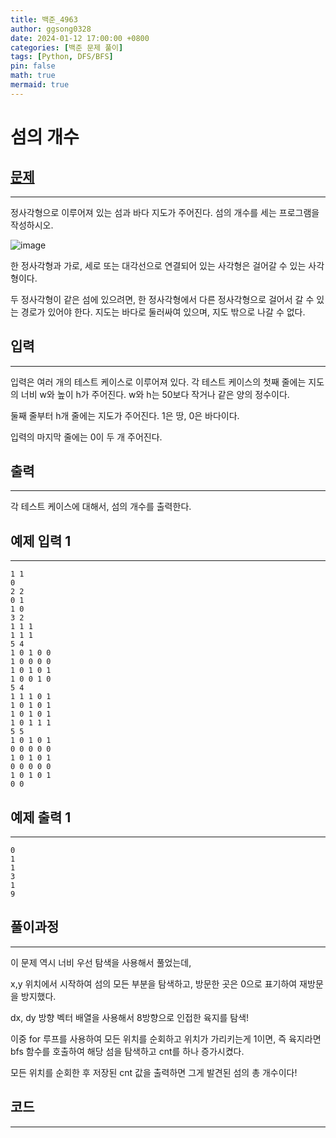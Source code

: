 ```yaml
---
title: 백준_4963
author: ggsong0328
date: 2024-01-12 17:00:00 +0800
categories: [백준 문제 풀이]
tags: [Python, DFS/BFS]
pin: false
math: true
mermaid: true
---
```


# 섬의 개수

## **[문제](https://www.acmicpc.net/problem/4963)**

---

정사각형으로 이루어져 있는 섬과 바다 지도가 주어진다. 섬의 개수를 세는 프로그램을 작성하시오.

![image](https://www.acmicpc.net/upload/images/island.png)

한 정사각형과 가로, 세로 또는 대각선으로 연결되어 있는 사각형은 걸어갈 수 있는 사각형이다.

두 정사각형이 같은 섬에 있으려면, 한 정사각형에서 다른 정사각형으로 걸어서 갈 수 있는 경로가 있어야 한다. 지도는 바다로 둘러싸여 있으며, 지도 밖으로 나갈 수 없다.

## **입력**

---

입력은 여러 개의 테스트 케이스로 이루어져 있다. 각 테스트 케이스의 첫째 줄에는 지도의 너비 w와 높이 h가 주어진다. w와 h는 50보다 작거나 같은 양의 정수이다.

둘째 줄부터 h개 줄에는 지도가 주어진다. 1은 땅, 0은 바다이다.

입력의 마지막 줄에는 0이 두 개 주어진다.

## **출력**

---

각 테스트 케이스에 대해서, 섬의 개수를 출력한다.

## 예제 입력 1

---

    1 1
    0
    2 2
    0 1
    1 0
    3 2
    1 1 1
    1 1 1
    5 4
    1 0 1 0 0
    1 0 0 0 0
    1 0 1 0 1
    1 0 0 1 0
    5 4
    1 1 1 0 1
    1 0 1 0 1
    1 0 1 0 1
    1 0 1 1 1
    5 5
    1 0 1 0 1
    0 0 0 0 0
    1 0 1 0 1
    0 0 0 0 0
    1 0 1 0 1
    0 0

## 예제 출력 1

---

    0
    1
    1
    3
    1
    9

## **풀이과정**

---

이 문제 역시 너비 우선 탐색을 사용해서 풀었는데,

x,y 위치에서 시작하여 섬의 모든 부분을 탐색하고, 방문한 곳은 0으로 표기하여 재방문을 방지했다.

dx, dy 방향 벡터 배열을 사용해서 8방향으로 인접한 육지를 탐색!

이중 for 루프를 사용하여 모든 위치를 순회하고 위치가 가리키는게 1이면, 즉 육지라면 bfs 함수를 호출하여 해당 섬을 탐색하고 cnt를 하나 증가시켰다.

모든 위치를 순회한 후 저장된 cnt 값을 출력하면 그게 발견된 섬의 총 개수이다!

## **코드**

---

<script src="https://gist.github.com/ggsong0328/dc57155d2d859b2abd23a5b7eefc4c34.js"></script>
